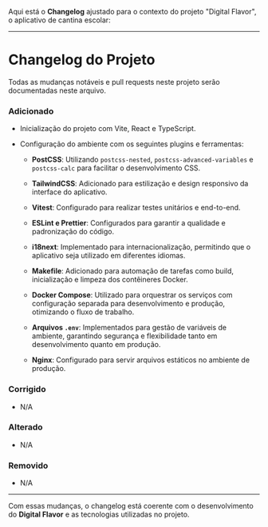 Aqui está o **Changelog** ajustado para o contexto do projeto "Digital Flavor", o aplicativo de cantina escolar:

---

# Changelog do Projeto

Todas as mudanças notáveis e pull requests neste projeto serão documentadas neste arquivo.

### Adicionado
- Inicialização do projeto com Vite, React e TypeScript.
- Configuração do ambiente com os seguintes plugins e ferramentas:

   - **PostCSS**: Utilizando `postcss-nested`, `postcss-advanced-variables` e `postcss-calc` para facilitar o desenvolvimento CSS.

  - **TailwindCSS**: Adicionado para estilização e design responsivo da interface do aplicativo.

   - **Vitest**: Configurado para realizar testes unitários e end-to-end.

   - **ESLint e Prettier**: Configurados para garantir a qualidade e padronização do código.

  - **i18next**: Implementado para internacionalização, permitindo que o aplicativo seja utilizado em diferentes idiomas.

   - **Makefile**: Adicionado para automação de tarefas como build, inicialização e limpeza dos contêineres Docker.

   - **Docker Compose**: Utilizado para orquestrar os serviços com configuração separada para desenvolvimento e produção, otimizando o fluxo de trabalho.

   - **Arquivos `.env`**: Implementados para gestão de variáveis de ambiente, garantindo segurança e flexibilidade tanto em desenvolvimento quanto em produção.

   - **Nginx**: Configurado para servir arquivos estáticos no ambiente de produção.
  
### Corrigido
- N/A

### Alterado
- N/A

### Removido
- N/A

---

Com essas mudanças, o changelog está coerente com o desenvolvimento do **Digital Flavor** e as tecnologias utilizadas no projeto.
